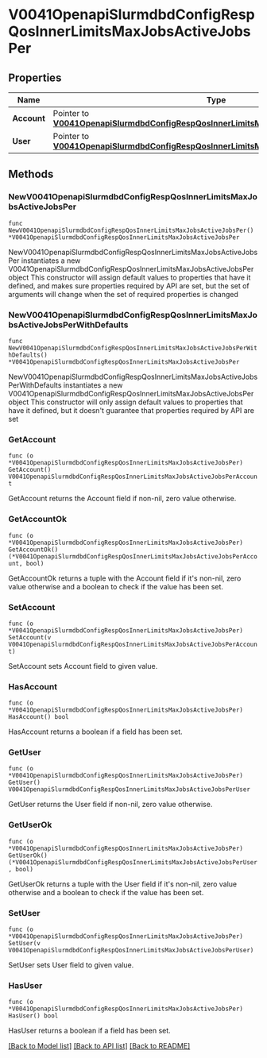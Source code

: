 # V0041OpenapiSlurmdbdConfigRespQosInnerLimitsMaxJobsActiveJobsPer

## Properties

Name | Type | Description | Notes
------------ | ------------- | ------------- | -------------
**Account** | Pointer to [**V0041OpenapiSlurmdbdConfigRespQosInnerLimitsMaxJobsActiveJobsPerAccount**](V0041OpenapiSlurmdbdConfigRespQosInnerLimitsMaxJobsActiveJobsPerAccount.md) |  | [optional] 
**User** | Pointer to [**V0041OpenapiSlurmdbdConfigRespQosInnerLimitsMaxJobsActiveJobsPerUser**](V0041OpenapiSlurmdbdConfigRespQosInnerLimitsMaxJobsActiveJobsPerUser.md) |  | [optional] 

## Methods

### NewV0041OpenapiSlurmdbdConfigRespQosInnerLimitsMaxJobsActiveJobsPer

`func NewV0041OpenapiSlurmdbdConfigRespQosInnerLimitsMaxJobsActiveJobsPer() *V0041OpenapiSlurmdbdConfigRespQosInnerLimitsMaxJobsActiveJobsPer`

NewV0041OpenapiSlurmdbdConfigRespQosInnerLimitsMaxJobsActiveJobsPer instantiates a new V0041OpenapiSlurmdbdConfigRespQosInnerLimitsMaxJobsActiveJobsPer object
This constructor will assign default values to properties that have it defined,
and makes sure properties required by API are set, but the set of arguments
will change when the set of required properties is changed

### NewV0041OpenapiSlurmdbdConfigRespQosInnerLimitsMaxJobsActiveJobsPerWithDefaults

`func NewV0041OpenapiSlurmdbdConfigRespQosInnerLimitsMaxJobsActiveJobsPerWithDefaults() *V0041OpenapiSlurmdbdConfigRespQosInnerLimitsMaxJobsActiveJobsPer`

NewV0041OpenapiSlurmdbdConfigRespQosInnerLimitsMaxJobsActiveJobsPerWithDefaults instantiates a new V0041OpenapiSlurmdbdConfigRespQosInnerLimitsMaxJobsActiveJobsPer object
This constructor will only assign default values to properties that have it defined,
but it doesn't guarantee that properties required by API are set

### GetAccount

`func (o *V0041OpenapiSlurmdbdConfigRespQosInnerLimitsMaxJobsActiveJobsPer) GetAccount() V0041OpenapiSlurmdbdConfigRespQosInnerLimitsMaxJobsActiveJobsPerAccount`

GetAccount returns the Account field if non-nil, zero value otherwise.

### GetAccountOk

`func (o *V0041OpenapiSlurmdbdConfigRespQosInnerLimitsMaxJobsActiveJobsPer) GetAccountOk() (*V0041OpenapiSlurmdbdConfigRespQosInnerLimitsMaxJobsActiveJobsPerAccount, bool)`

GetAccountOk returns a tuple with the Account field if it's non-nil, zero value otherwise
and a boolean to check if the value has been set.

### SetAccount

`func (o *V0041OpenapiSlurmdbdConfigRespQosInnerLimitsMaxJobsActiveJobsPer) SetAccount(v V0041OpenapiSlurmdbdConfigRespQosInnerLimitsMaxJobsActiveJobsPerAccount)`

SetAccount sets Account field to given value.

### HasAccount

`func (o *V0041OpenapiSlurmdbdConfigRespQosInnerLimitsMaxJobsActiveJobsPer) HasAccount() bool`

HasAccount returns a boolean if a field has been set.

### GetUser

`func (o *V0041OpenapiSlurmdbdConfigRespQosInnerLimitsMaxJobsActiveJobsPer) GetUser() V0041OpenapiSlurmdbdConfigRespQosInnerLimitsMaxJobsActiveJobsPerUser`

GetUser returns the User field if non-nil, zero value otherwise.

### GetUserOk

`func (o *V0041OpenapiSlurmdbdConfigRespQosInnerLimitsMaxJobsActiveJobsPer) GetUserOk() (*V0041OpenapiSlurmdbdConfigRespQosInnerLimitsMaxJobsActiveJobsPerUser, bool)`

GetUserOk returns a tuple with the User field if it's non-nil, zero value otherwise
and a boolean to check if the value has been set.

### SetUser

`func (o *V0041OpenapiSlurmdbdConfigRespQosInnerLimitsMaxJobsActiveJobsPer) SetUser(v V0041OpenapiSlurmdbdConfigRespQosInnerLimitsMaxJobsActiveJobsPerUser)`

SetUser sets User field to given value.

### HasUser

`func (o *V0041OpenapiSlurmdbdConfigRespQosInnerLimitsMaxJobsActiveJobsPer) HasUser() bool`

HasUser returns a boolean if a field has been set.


[[Back to Model list]](../README.md#documentation-for-models) [[Back to API list]](../README.md#documentation-for-api-endpoints) [[Back to README]](../README.md)


